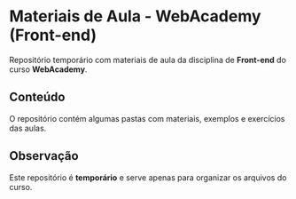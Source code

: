 # Materiais de Aula - WebAcademy (Front-end)

Repositório temporário com materiais de aula da disciplina de **Front-end** do curso **WebAcademy**.  

## Conteúdo

O repositório contém algumas pastas com materiais, exemplos e exercícios das aulas.  

## Observação

Este repositório é **temporário** e serve apenas para organizar os arquivos do curso.
